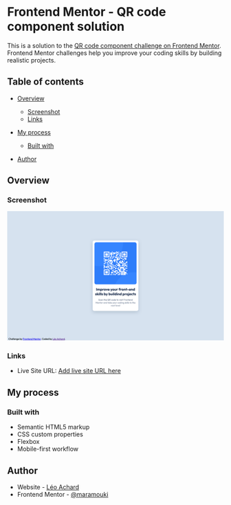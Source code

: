 # Frontend Mentor - QR code component solution

This is a solution to the [QR code component challenge on Frontend Mentor](https://www.frontendmentor.io/challenges/qr-code-component-iux_sIO_H). Frontend Mentor challenges help you improve your coding skills by building realistic projects.

## Table of contents

- [Overview](#overview)
  - [Screenshot](#screenshot)
  - [Links](#links)
- [My process](#my-process)

  - [Built with](#built-with)

- [Author](#author)

## Overview

### Screenshot

![](./screenshot.jpg)

### Links

- Live Site URL: [Add live site URL here](cdui.gobelins-pedago.fr/2023/leo/frontend-mentor/QR-Code/)

## My process

### Built with

- Semantic HTML5 markup
- CSS custom properties
- Flexbox
- Mobile-first workflow

## Author

- Website - [Léo Achard](https://cdui.gobelins-pedago.fr/2023/leo/portfolio_2023/)
- Frontend Mentor - [@maramouki](https://www.frontendmentor.io/profile/maramouki)
